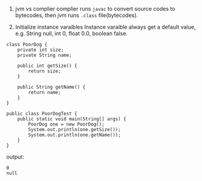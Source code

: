 1. jvm vs complier
complier runs `javac` to convert source codes to bytecodes, then jvm runs `.class` file(bytecodes).

2.  Initialize instance varaibles
Instance varaible always get a default value, e.g. String null, int 0, float 0.0, boolean false.

```
class PoorDog {
    private int size;
    private String name;
    
    public int getSize() {
        return size;
    }
    
    public String getName() {
        return name;
    }
}
```

```
public class PoorDogTest {
    public static void main(String[] args) {
        PoorDog one = new PoorDog();
        System.out.println(one.getSize());
        System.out.println(one.getName());
    }
}
```

output:

```
0
null
```
